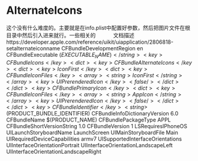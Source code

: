 # AlternateIcons
这个没有什么难度的。主要就是在info.plist中配置好参数，然后把图片文件在根目录中然后引入进来就行。一些相关的
            文档描述https://developer.apple.com/reference/uikit/uiapplication/2806818-setalternateiconname
            <?xml version="1.0" encoding="UTF-8"?>
            <!DOCTYPE plist PUBLIC "-//Apple//DTD PLIST 1.0//EN" "http://www.apple.com/DTDs/PropertyList-1.0.dtd">
            <plist version="1.0">
            <dict>
            <key>CFBundleDevelopmentRegion</key>
            <string>en</string>
            <key>CFBundleExecutable</key>
            <string>$(EXECUTABLE_NAME)</string>
            <key>CFBundleIcons</key>
            <dict>
            <key>CFBundleAlternateIcons</key>
            <dict>
            <key>IconFirst</key>
            <dict>
            <key>CFBundleIconFiles</key>
            <array>
            <string>IconFirst</string>
            </array>
            <key>UIPrerenderedIcon</key>
            <false/>
            </dict>
            </dict>
            <key>CFBundlePrimaryIcon</key>
            <dict>
            <key>CFBundleIconFiles</key>
            <array>
            <string>AppIcon</string>
            </array>
            <key>UIPrerenderedIcon</key>
            <false/>
            </dict>
            </dict>
            <key>CFBundleIdentifier</key>
            <string>$(PRODUCT_BUNDLE_IDENTIFIER)</string>
            <key>CFBundleInfoDictionaryVersion</key>
            <string>6.0</string>
            <key>CFBundleName</key>
            <string>$(PRODUCT_NAME)</string>
            <key>CFBundlePackageType</key>
            <string>APPL</string>
            <key>CFBundleShortVersionString</key>
            <string>1.0</string>
            <key>CFBundleVersion</key>
            <string>1</string>
            <key>LSRequiresIPhoneOS</key>
            <true/>
            <key>UILaunchStoryboardName</key>
            <string>LaunchScreen</string>
            <key>UIMainStoryboardFile</key>
            <string>Main</string>
            <key>UIRequiredDeviceCapabilities</key>
            <array>
            <string>armv7</string>
            </array>
            <key>UISupportedInterfaceOrientations</key>
            <array>
            <string>UIInterfaceOrientationPortrait</string>
            <string>UIInterfaceOrientationLandscapeLeft</string>
            <string>UIInterfaceOrientationLandscapeRight</string>
            </array>
            </dict>
            </plist>
